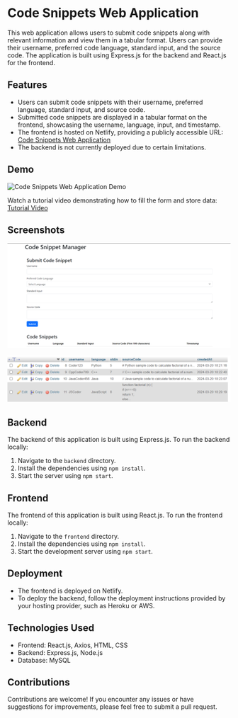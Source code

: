 # Code Snippets Web Application

This web application allows users to submit code snippets along with relevant information and view them in a tabular format. Users can provide their username, preferred code language, standard input, and the source code. The application is built using Express.js for the backend and React.js for the frontend.

## Features

- Users can submit code snippets with their username, preferred language, standard input, and source code.
- Submitted code snippets are displayed in a tabular format on the frontend, showcasing the username, language, input, and timestamp.
- The frontend is hosted on Netlify, providing a publicly accessible URL: [Code Snippets Web Application](https://ornate-churros-7ed3f1.netlify.app/)
- The backend is not currently deployed due to certain limitations.

## Demo

![Code Snippets Web Application Demo](code-snippets/data/code.png)

Watch a tutorial video demonstrating how to fill the form and store data: [Tutorial Video](data/videodata.mp4)

## Screenshots

![Frontend Screenshot](data/code.png)

![Database Screenshot](data/data.png)

## Backend

The backend of this application is built using Express.js. To run the backend locally:

1. Navigate to the `backend` directory.
2. Install the dependencies using `npm install`.
3. Start the server using `npm start`.

## Frontend

The frontend of this application is built using React.js. To run the frontend locally:

1. Navigate to the `frontend` directory.
2. Install the dependencies using `npm install`.
3. Start the development server using `npm start`.

## Deployment

- The frontend is deployed on Netlify.
- To deploy the backend, follow the deployment instructions provided by your hosting provider, such as Heroku or AWS.

## Technologies Used

- Frontend: React.js, Axios, HTML, CSS
- Backend: Express.js, Node.js
- Database: MySQL

## Contributions

Contributions are welcome! If you encounter any issues or have suggestions for improvements, please feel free to submit a pull request.

